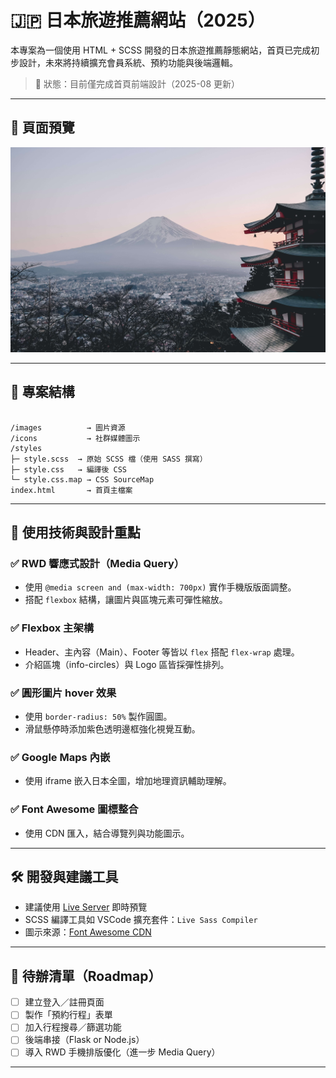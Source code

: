 
# 🇯🇵 日本旅遊推薦網站（2025）

本專案為一個使用 HTML + SCSS 開發的日本旅遊推薦靜態網站，首頁已完成初步設計，未來將持續擴充會員系統、預約功能與後端邏輯。

> 🔧 狀態：目前僅完成首頁前端設計（2025-08 更新）

---

## 📸 頁面預覽

![首頁預覽](./images/富士山2.jpg)

---

## 📁 專案結構

```

/images          → 圖片資源
/icons           → 社群媒體圖示
/styles
├─ style.scss  → 原始 SCSS 檔（使用 SASS 撰寫）
├─ style.css   → 編譯後 CSS
└─ style.css.map → CSS SourceMap
index.html       → 首頁主檔案

```

---

## 🧱 使用技術與設計重點

### ✅ RWD 響應式設計（Media Query）
- 使用 `@media screen and (max-width: 700px)` 實作手機版版面調整。
- 搭配 `flexbox` 結構，讓圖片與區塊元素可彈性縮放。

### ✅ Flexbox 主架構
- Header、主內容（Main）、Footer 等皆以 `flex` 搭配 `flex-wrap` 處理。
- 介紹區塊（info-circles）與 Logo 區皆採彈性排列。

### ✅ 圓形圖片 hover 效果
- 使用 `border-radius: 50%` 製作圓圖。
- 滑鼠懸停時添加紫色透明邊框強化視覺互動。

### ✅ Google Maps 內嵌
- 使用 iframe 嵌入日本全圖，增加地理資訊輔助理解。

### ✅ Font Awesome 圖標整合
- 使用 CDN 匯入，結合導覽列與功能圖示。

---

## 🛠 開發與建議工具

- 建議使用 [Live Server](https://marketplace.visualstudio.com/items?itemName=ritwickdey.LiveServer) 即時預覽
- SCSS 編譯工具如 VSCode 擴充套件：`Live Sass Compiler`
- 圖示來源：[Font Awesome CDN](https://cdnjs.com/)

---

## 📌 待辦清單（Roadmap）

- [ ] 建立登入／註冊頁面
- [ ] 製作「預約行程」表單
- [ ] 加入行程搜尋／篩選功能
- [ ] 後端串接（Flask or Node.js）
- [ ] 導入 RWD 手機排版優化（進一步 Media Query）

---

